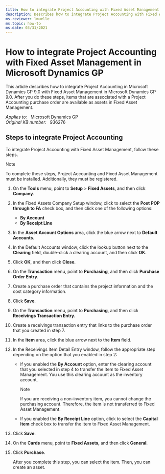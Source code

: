 ```yaml
---
title: How to integrate Project Accounting with Fixed Asset Management in Microsoft Dynamics GP
description: Describes how to integrate Project Accounting with Fixed Asset Management. This operation lets items that are associated with a Project Accounting purchase order available as assets in Fixed Asset Management in Microsoft Dynamics GP 9.0.
ms.reviewer: lmuelle
ms.topic: how-to
ms.date: 03/31/2021
---
```

# How to integrate Project Accounting with Fixed Asset Management in Microsoft Dynamics GP

This article describes how to integrate Project Accounting in Microsoft Dynamics GP 9.0 with Fixed Asset Management in Microsoft Dynamics GP 9.0. After you do these steps, items that are associated with a Project Accounting purchase order are available as assets in Fixed Asset Management.

_Applies to:_ &nbsp; Microsoft Dynamics GP  
_Original KB number:_ &nbsp; 936276

## Steps to integrate Project Accounting

To integrate Project Accounting with Fixed Asset Management, follow these steps.

> [!NOTE]
> To complete these steps, Project Accounting and Fixed Asset Management must be installed. Additionally, they must be registered.

1. On the **Tools** menu, point to **Setup** > **Fixed Assets**, and then click **Company**.
2. In the Fixed Assets Company Setup window, click to select the **Post POP through to FA** check box, and then click one of the following options:
    - **By Account**  
    - **By Receipt Line**
3. In the **Asset Account Options** area, click the blue arrow next to **Default Accounts**.
4. In the Default Accounts window, click the lookup button next to the **Clearing** field, double-click a clearing account, and then click **OK**.
5. Click **OK**, and then click **Close**.
6. On the **Transaction** menu, point to **Purchasing**, and then click **Purchase Order Entry**.
7. Create a purchase order that contains the project information and the cost category information.
8. Click **Save**.
9. On the **Transaction** menu, point to **Purchasing**, and then click **Receivings Transaction Entry**.
10. Create a receivings transaction entry that links to the purchase order that you created in step 7.
11. In the **Item** area, click the blue arrow next to the **Item** field.
12. In the Receivings Item Detail Entry window, follow the appropriate step depending on the option that you enabled in step 2:

    - If you enabled the **By Account** option, enter the clearing account that you selected in step 4 to transfer the item to Fixed Asset Management. You use this clearing account as the inventory account.
        > [!NOTE]
        > If you are receiving a non-inventory item, you cannot change the purchasing account. Therefore, the item is not transferred to Fixed Asset Management.
    - If you enabled the **By Receipt Line** option, click to select the **Capital Item** check box to transfer the item to Fixed Asset Management.
13. Click **Save**.
14. On the **Cards** menu, point to **Fixed Assets**, and then click **General**.
15. Click **Purchase**.

    After you complete this step, you can select the item. Then, you can create an asset.
